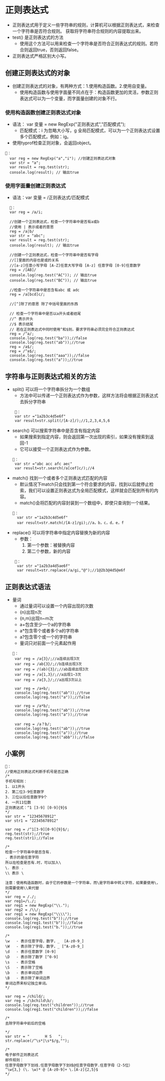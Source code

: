 # 正则表达式
- 正则表达式用于定义一些字符串的规则，计算机可以根据正则表达式，来检查一个字符串是否符合规则。
获取将字符串符合规则的内容提取出来。
- test() 是正则表达式的方法
   - 使用这个方法可以用来检查一个字符串是否符合正则表达式的规则。若符合则返回true，否则返回false。  
- 正则表达式严格区别大小写。

## 创建正则表达式的对象
- 创建正则表达式的对象，有两种方式：1.使用构造函数。2.使用自变量。
   - 使用构造函数与使用字面量不同点在于：构造函数更加的灵活，参数正则表达式可以为一个变量，而字面量创建的对象不行。
   
### 使用构造函数创建正则表达式对象
- 语法： var 变量 = new RegExp("正则表达式","匹配模式");
   - 匹配模式：i 为忽略大小写，g 全局匹配模式，可以为一个正则表达式设置多个匹配模式，例如：ig。
- 使用typrof检查正则对象，会返回object。
```  
🌰：
  var reg = new RegExp("a","i"); //创建正则表达式对象
  var str = "a";
  var result = reg.test(str);
  console.log(result); // 输出true
```

### 使用字面量创建正则表达式
- 语法：var 变量 = /正则表达式/匹配模式
```
  🌰：
  var reg = /a/i;
  
  //创建一个正则表达式，检查一个字符串中是否有a或b
  //使用 | 表示或者的意思
  reg = /a|b/
  var str = "abc";
  var result = reg.test(str);
  console.log(result); // 输出true
  
  //创建一个正则表达式，检查一个字符串中是否有字母
  //[]里面的内容也是或的关系
  //[a-z]任意小写字母 [A-Z]任意大写字母 [A-z] 任意字母 [0-9]任意数字
  reg = /[AB]/
  console.log(reg.test("AC")); // 输出true
  console.log(reg.test("BC")); // 输出true
  
  //检查一个字符串中是否含有abc 或 adc
  reg = /a[bcd]c/;
  
  //[^]除了的意思 除了中括号里面的东西
  
  // 检查一个字符串中是否以a开头或者结尾
  //^ 表示开头
  //$ 表示结尾
  // 若在正则表达式中同时使用^和$则，要求字符串必须完全符合正则表达式
  reg = /^a/;
  console.log(reg.test("ba"));//false
  console.log(reg.test("ab"));//true  
  reg = /a$/;
  reg = /^a$/;
  console.log(reg.test("aaa"));//false  
  console.log(reg.test("a"));//true  
```
## 字符串与正则表达式相关的方法
- split() 可以将一个字符串拆分为一个数组
   - 方法中可以传递一个正则表达式作为参数，这样方法将会根据正则表达式去拆分字符串
   ```
    🌰：
    var str ="1a2b3c4d5e6f"
    var result=str.split(/[A-z]/);//1,2,3,4,5,6
   ```
- search() 可以搜索字符串中是否含有指定内容
   - 如果搜索到指定内容，则会返回第一次出现的索引，如果没有搜索到返回-1
   - 它可以接受一个正则表达式作为参数。
   ```
   🌰：
    var str ="abc acc afc aec"
    var result=str.search(/a[cef]c/);//4
   ```
- match() 找到一个或者多个正则表达式匹配的内容
   - 默认情况下match只会找到第一个符合要求的内容，找到以后就停止检索，我们可以设置正则表达式为全局匹配模式，这样就会匹配到所有的内容。
   - match()会将匹配的内容封装到一个数组中，即使只查询到一个结果。
   ```
   🌰：
     var str ="1a2b3c4d5e6f"
     var result=str.match(/[A-z]/gi);//a，b，c，d，e，f
    ```
- replace() 可以将字符串中指定内容替换为新的内容
   - 参数：
      1. 第一个参数：被替换内容
      2. 第二个参数，新的内容
    ```
     🌰：
      var str ="1a2b3a4d5ae6f"
      var result=str.replace(/a/gi,"@");//1@2b3@4d5@e6f
    ```
## 正则表达式语法
   - 量词
      - 通过量词可以设置一个内容出现的次数
      - {n}出现n次
      - {n,m}出现n~m次
      - a+包含至少一个a的字符串
      - a*包含零个或者多个a的字符串
      - a?包含零个或一个的字符串
      - 量词只对前面一个元素起作用
      ```
      🌰：
       var reg = /a{3}/;//a连续出现3次
       var reg = /ab{3}/;//b连续出现3次
       var reg = /(ab){3}/;//ab连续出现3次
       var reg = /a{1,3}/;//a出现1~3次
       var reg = /a{3,}/;//a出现3次以上
       
       var reg = /a+b/;
       console.log(reg.test("ab"));//true
       console.log(reg.test("a"));//false
       
       var reg = /a*b/;
       console.log(reg.test("ab"));//true
       console.log(reg.test("a"));//true
       
       var reg = /a？b/;
       console.log(reg.test("ab"));//true
       console.log(reg.test("a"));//true
       console.log(reg.test("abb"));//false
      ```
     
## 小案例     
```
🌰：
//使用正则表达式判断手机号是否正确
/*
手机号规则：
1. 以1开头
2. 第二位3-9任意数字
3. 三位以后任意数字9个
4. 一共11位数
正则表达式：^1 [3-9] [0-9]{9}$
*/
var str = "12345678912"
var str1 = "22345678912"

var reg = /^1[3-9][0-9]{9}$/;
reg.test(str);//true
reg.test(str1);//false

/*
检查一个字符串中是否含有.
. 表示的是任意字符
所以在检查是否有.时，可以加入\
\. 表示 .
\\ 表示 \

注意：使用构造函数时，由于它的参数是一个字符串，而\是字符串中转义字符，如果要使用\，则需要使用\\来代替
*/ 
var reg = /./;
var reg1=/\./;
var reg1 = new RegExp("\\.");
var reg2 = /\\/;
var reg1 = new RegExp("\\\\");
console.log(reg.test("b"));//true
console.log(reg1.test("b"));//false
console.log(reg1.test("b."));//true

/*
\w   - 表示任意字母，数字，_  [A-z0-9_]
\W   - 表示除了字母，数字，_ [^A-z0-9_]
\d   - 表示任意数字 [0-9]
\D   - 表示除了数字 [^0-9]
\s   - 表示空格
\S   - 表示除了空格
\b   - 表示单词边界
\B   - 表示除了单词边界
单词边界来标记独立单词。
*/

var reg = /child/;
var reg = /\bchild\b/;
console.log(reg.test("children"));//true
console.log(reg1.test("children"));//false

/*
去除字符串中前后的空格

*/
var str = "       H S   ";
str.replace(/^\s*|\s*$/g,"");

/*
电子邮件正则表达式
邮件规则：
任意字母数字下划线.任意字母数字下划线@任意字母数字.任意字母（2-5位）
^\w{3,} (\. \w)* @ [A-z0-9]+ \.[A-z]{2,5}$
*/
```

